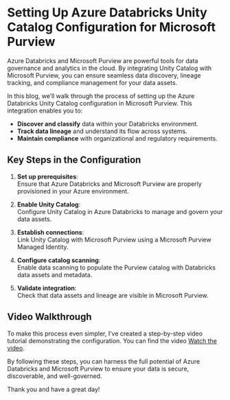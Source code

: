 # Setting Up Azure Databricks Unity Catalog Configuration for Microsoft Purview

Azure Databricks and Microsoft Purview are powerful tools for data governance and analytics in the cloud. By integrating Unity Catalog with Microsoft Purview, you can ensure seamless data discovery, lineage tracking, and compliance management for your data assets.

In this blog, we’ll walk through the process of setting up the Azure Databricks Unity Catalog configuration in Microsoft Purview. This integration enables you to:

- **Discover and classify** data within your Databricks environment.
- **Track data lineage** and understand its flow across systems.
- **Maintain compliance** with organizational and regulatory requirements.

## Key Steps in the Configuration

1. **Set up prerequisites**:  
   Ensure that Azure Databricks and Microsoft Purview are properly provisioned in your Azure environment.

2. **Enable Unity Catalog**:  
   Configure Unity Catalog in Azure Databricks to manage and govern your data assets.

3. **Establish connections**:  
   Link Unity Catalog with Microsoft Purview using a Microsoft Purview Managed Identity.

4. **Configure catalog scanning**:  
   Enable data scanning to populate the Purview catalog with Databricks data assets and metadata.

5. **Validate integration**:  
   Check that data assets and lineage are visible in Microsoft Purview.

## Video Walkthrough  

To make this process even simpler, I’ve created a step-by-step video tutorial demonstrating the configuration. You can find the video [Watch the video](https://youtu.be/dGSCjgz0U_0).

By following these steps, you can harness the full potential of Azure Databricks and Microsoft Purview to ensure your data is secure, discoverable, and well-governed.

Thank you and have a great day!
